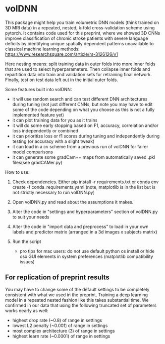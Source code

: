 # volDNN

This package might help you train volumetric DNN models (think trained on 3D MRI data) in a repeated, nested, k-fold cross-validation scheme using pytorch. It contains code used for this preprint, where we showed 3D CNNs improve classification of chronic stroke patients with severe language deficits by identifying unique spatially dependent patterns unavailable to classical machine learning methods: https://www.researchsquare.com/article/rs-3126126/v1
    
Here nesting means: split training data in outer folds into more inner folds that are used to select hyperparameters. Then collapse inner folds and repartition data into train and validation sets for retraining final network. Finally, test on test data left out in the initial outer folds.
            
Some features built into volDNN: 
* it will use random search and can test different DNN architectures during tuning (not just different CNNs, but note you may have to edit some of the code depending on what you choose as this is not a fully implemented feature yet)
* it can plot training data for you as it trains
* it will do some early stopping based on F1, accuracy, correlation and/or loss independently or combined
* it can prioritize loss or f1 scores during tuning and independently during testing (or accuracy with a slight tweak)
* it can load in a cv scheme from a previous run of volDNN for fairer model comparisons
* it can generate some gradCam++ maps from automatically saved .pkl files(see gradCAMer.py)

How to use:
1. Check dependencies. Either pip install -r requirements.txt or conda env create -f conda_requirements.yaml (note, matplotlib is in the list but is not strictly necessary to run volDNN.py)
2. Open volDNN.py and read about the assumptions it makes.
3. Alter the code in "settings and hyperparameters" section of volDNN.py to suit your needs
4. Alter the code in "import data and preprocess" to load in your own labels and predictor matrix 
    (arranged in a 3d images x subjects matrix)
5. Run the script
        
    * pro tips for mac users: do not use default python os install or hide osx GUI elements in system preferences (matplotlib compatibility issues)

## For replication of preprint results

You may have to change some of the default settings to be completely consistent with what we used in the preprint. Training a deep learning model in a repeated nested fashion like this takes substantial time. We confirmed in our data that using the following truncated set of parameters works nearly as well: 
- highest drop rate (~0.8) of range in settings
- lowest L2 penalty (~0.001) of range in settings
- most complex architecture (3) of range in settings
- highest learn rate (~0.0001) of range in settings
